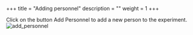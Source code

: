 +++
title = "Adding personnel"
description = ""
weight = 1
+++
	
Click on the button Add Personnel to add a new person to the experiment.
![add_personnel](https://agrofims.github.io/helpdocs/images/AddPersonnel.png)
